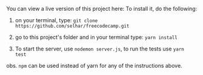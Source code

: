 You can view a live version of this project here: 
To install it, do the following:

1. on your terminal, type: `git clone https://github.com/selhar/freecodecamp.git`

2. go to this project's folder and in your terminal type: `yarn install`

3. To start the server, use `nodemon server.js`, to run the tests use `yarn test`

obs. `npm` can be used instead of yarn for any of the instructions above.